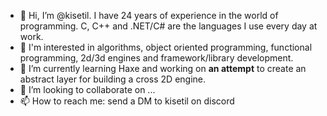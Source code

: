 - 👋 Hi, I’m @kisetil. I have 24 years of experience in the world of programming. C, C++ and .NET/C# are the languages I use every day at work.
- 👀 I'm interested in algorithms, object oriented programming, functional programming, 2d/3d engines and framework/library development.
- 🌱 I’m currently learning Haxe and working on **an attempt** to create an abstract layer for building a cross 2D engine.
- 💞️ I’m looking to collaborate on ...
- 📫 How to reach me: send a DM to kisetil on discord 

<!---
kisetil/kisetil is a ✨ special ✨ repository because its `README.md` (this file) appears on your GitHub profile.
You can click the Preview link to take a look at your changes.
--->
